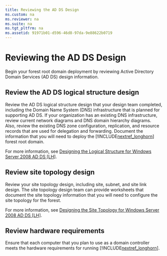 ```yaml
---
title: Reviewing the AD DS Design
ms.custom: na
ms.reviewer: na
ms.suite: na
ms.tgt_pltfrm: na
ms.assetid: 91971b01-d596-46d8-97da-9e88622b0719
---
```

# Reviewing the AD DS Design
Begin your forest root domain deployment by reviewing Active Directory Domain Services \(AD DS\) design information.

## Review the AD DS logical structure design
Review the AD DS logical structure design that your design team completed, including the Domain Name System \(DNS\) infrastructure that is planned for supporting AD DS. If your organization has an existing DNS infrastructure, review current network diagrams and DNS domain hierarchy diagrams. Also, review the existing DNS zone configuration, replication, and resource records that are used for delegation and forwarding. Document the information that you will need to deploy the [!INCLUDE[nextref_longhorn](includes/nextref_longhorn_md.md)] forest root domain.

For more information, see [Designing the Logical Structure for Windows Server 2008 AD DS \[LH\]](assetId:///23d96652-a0d9-4f70-9742-514110c99da6).

## Review site topology design
Review your site topology design, including site, subnet, and site link design. The site topology design team can provide worksheets that document the site topology information that you will need to configure the site topology for the forest.

For more information, see [Designing the Site Topology for Windows Server 2008 AD DS \[LH\]](assetId:///e3a6521b-ad89-44b6-a998-c23a923b2689).

## Review hardware requirements
Ensure that each computer that you plan to use as a domain controller meets the hardware requirements for running [!INCLUDE[nextref_longhorn](includes/nextref_longhorn_md.md)].


